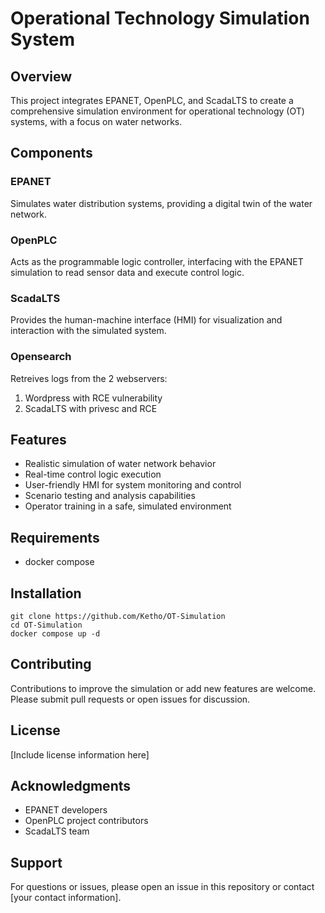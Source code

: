 # Operational Technology Simulation System

## Overview

This project integrates EPANET, OpenPLC, and ScadaLTS to create a comprehensive simulation environment for operational technology (OT) systems, with a focus on water networks.

## Components

### EPANET
Simulates water distribution systems, providing a digital twin of the water network.

### OpenPLC
Acts as the programmable logic controller, interfacing with the EPANET simulation to read sensor data and execute control logic.

### ScadaLTS
Provides the human-machine interface (HMI) for visualization and interaction with the simulated system.

### Opensearch
Retreives logs from the 2 webservers: 
1. Wordpress with RCE vulnerability
2. ScadaLTS with privesc and RCE

## Features

- Realistic simulation of water network behavior
- Real-time control logic execution
- User-friendly HMI for system monitoring and control
- Scenario testing and analysis capabilities
- Operator training in a safe, simulated environment

## Requirements
- docker compose

## Installation
```
git clone https://github.com/Ketho/OT-Simulation
cd OT-Simulation
docker compose up -d
```

## Contributing

Contributions to improve the simulation or add new features are welcome. Please submit pull requests or open issues for discussion.

## License

[Include license information here]

## Acknowledgments

- EPANET developers
- OpenPLC project contributors
- ScadaLTS team

## Support

For questions or issues, please open an issue in this repository or contact [your contact information].
